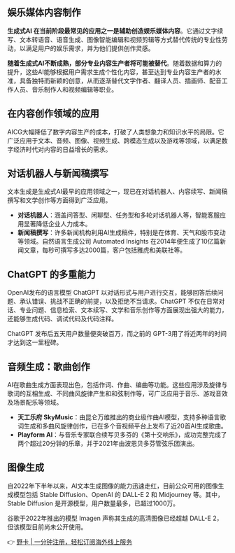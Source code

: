 ## 娱乐媒体内容制作

**生成式AI 在当前阶段最常见的应用之一是辅助创造娱乐媒体内容**。它通过文字续写、文本转语音、语音生成、图像智能编辑和视频剪辑等方式替代传统的专业性劳动，以满足用户的娱乐需求，并为他们提供创作灵感。

**随着生成式AI不断成熟，部分专业内容生产者将可能被替代**。随着数据和算力的提升，这些AI能够根据用户需求生成个性化内容，甚至达到专业内容生产者的水准，具备独特而新颖的创意，从而逐渐替代文字作者、翻译人员、插画师、配音工作人员、音乐制作人和视频编辑等职业。

## 在内容创作领域的应用

AICG大幅降低了数字内容生产的成本，打破了人类想象力和知识水平的局限。它广泛应用于文本、音频、图像、视频生成、跨模态生成以及游戏等领域，以满足数字经济时代对内容的日益增长的需求。

## 对话机器人与新闻稿撰写

文本生成是生成式AI最早的应用领域之一，现已在对话机器人、内容续写、新闻稿撰写和文学创作等方面得到广泛应用。

- **对话机器人**：涵盖问答型、闲聊型、任务型和多轮对话机器人等，智能客服应用显著降低企业人力成本。
- **新闻稿撰写**：许多新闻机构利用AI生成稿件，特别是在体育、天气和股市变动等领域。自然语言生成公司 Automated Insights 在2014年便生成了10亿篇新闻文章，每秒可撰写多达2000篇，客户包括雅虎和美联社等。

## ChatGPT 的多重能力

OpenAI发布的语言模型 ChatGPT 以对话形式与用户进行交互，能够回答后续问题、承认错误、挑战不正确的前提，以及拒绝不当请求。ChatGPT 不仅在日常对话、专业问题、信息检索、文本续写、文学和音乐创作等方面展现出强大的能力，还能够生成代码、调试代码及代码注释。

ChatGPT 发布后五天用户数量便突破百万，而之前的 GPT-3用了将近两年的时间才达到这一里程碑。

## 音频生成：歌曲创作

AI在歌曲生成方面表现出色，包括作词、作曲、编曲等功能。这些应用涉及旋律与歌词的互相生成、不同曲风旋律产生和和弦制作等，可广泛应用于音乐、游戏音效及场景配乐等领域。

- **天工乐府 SkyMusic**：由昆仑万维推出的商业级作曲AI模型，支持多种语言歌词生成和多曲风旋律创作，已在多个音视频平台上发布了近20首AI生成歌曲。
- **Playform AI**：与音乐专家联合续写贝多芬的《第十交响乐》，成功完整完成了两个超过20分钟的乐章，并于2021年由波恩贝多芬管弦乐团演出。

## 图像生成

自2022年下半年以来，AI文本生成图像的能力迅速走红，目前公众可用的图像生成模型包括 Stable Diffusion、OpenAI 的 DALL-E 2 和 Midjourney 等。其中，Stable Diffusion 是开源模型，用户数量最多，已超过1000万。

谷歌于2022年推出的模型 Imagen 声称其生成的高清图像已经超越 DALL-E 2，但该模型目前尚未公开使用。

👉 [野卡 | 一分钟注册，轻松订阅海外线上服务](https://bit.ly/bewildcard)